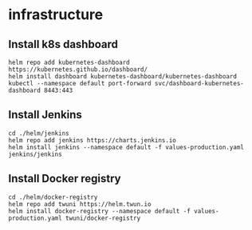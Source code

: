 # infrastructure

## Install k8s dashboard 

```
helm repo add kubernetes-dashboard https://kubernetes.github.io/dashboard/
helm install dashboard kubernetes-dashboard/kubernetes-dashboard
kubectl --namespace default port-forward svc/dashboard-kubernetes-dashboard 8443:443
```

## Install Jenkins

```
cd ./helm/jenkins
helm repo add jenkins https://charts.jenkins.io
helm install jenkins --namespace default -f values-production.yaml jenkins/jenkins
```

## Install Docker registry 

```
cd ./helm/docker-registry
helm repo add twuni https://helm.twun.io
helm install docker-registry --namespace default -f values-production.yaml twuni/docker-registry
```
